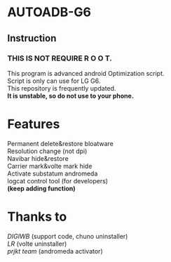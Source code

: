 # AUTOADB-G6
## Instruction  
### THIS IS NOT REQUIRE R O O T.  
  
  This program is advanced android Optimization script.  
  Script is only can use for LG G6.  
  This repository is frequently updated.  
  **It is unstable, so do not use to your phone.**   
# Features
Permanent delete&restore bloatware  
Resolution change (not dpi)  
Navibar hide&restore  
Carrier mark&volte mark hide  
Activate substatum andromeda  
logcat control tool (for developers)  
**(keep adding function)**

# Thanks to
*DIGIWB* (support code, chuno uninstaller)  
*LR* (volte uninstaller)  
*prjkt team* (andromeda activator)
